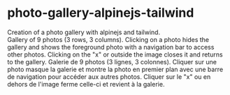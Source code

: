 # photo-gallery-alpinejs-tailwind
Creation of a photo gallery with alpinejs and tailwind.  
Gallery of 9 photos (3 rows, 3 columns). Clicking on a photo hides the gallery and shows the foreground photo with a navigation bar to access other photos. Clicking on the "x" or outside the image closes it and returns to the gallery.
Galerie de 9 photos (3 lignes, 3 colonnes). Cliquer sur une photo masque la galerie et montre la photo en premier plan avec une barre de navigation pour accéder aux autres photos. Cliquer sur le "x" ou en dehors de l'image ferme celle-ci et revient à la galerie.
